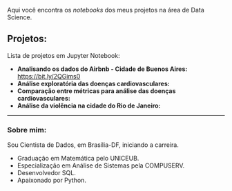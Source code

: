 Aqui você encontra os *notebooks* dos meus projetos na área de Data Science.

## Projetos:
Lista de projetos em Jupyter Notebook:

* **Analisando os dados do Airbnb - Cidade de Buenos Aires:** https://bit.ly/2QGims0
* **Análise exploratória das doenças cardiovasculares:** 
* **Comparação entre métricas para análise das doenças cardiovasculares:** 
* **Análise da violência na cidade do Rio de Janeiro:** 


---

### Sobre mim:

Sou Cientista de Dados, em Brasília-DF, iniciando a carreira.

* Graduação em Matemática pelo UNICEUB.
* Especialização em Análise de Sistemas pela COMPUSERV.
* Desenvolvedor SQL.
* Apaixonado por Python.
